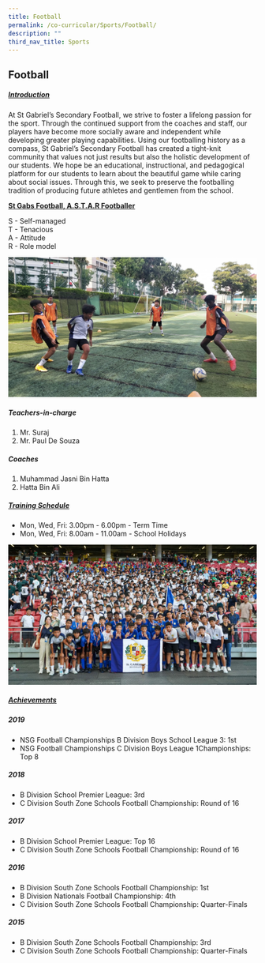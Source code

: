 ```yaml
---
title: Football
permalink: /co-curricular/Sports/Football/
description: ""
third_nav_title: Sports
---
```

## Football

##### <u>Introduction</u>

At St Gabriel’s Secondary Football, we strive to foster a lifelong passion for the sport. Through the continued support from the coaches and staff, our players have become more socially aware and independent while developing greater playing capabilities. Using our footballing history as a compass, St Gabriel’s Secondary Football has created a tight-knit community that values not just results but also the holistic development of our students. We hope be an educational, instructional, and pedagogical platform for our students to learn about the beautiful game while caring about social issues. Through this, we seek to preserve the footballing tradition of producing future athletes and gentlemen from the school.

**<u>St Gabs Football, A.S.T.A.R Footballer</u>**

S - Self-managed<br>
T - Tenacious<br>
A - Attitude<br>
R - Role model

![](/images/CCA/Sports%20&amp;%20Games/Football/Warm%20Up%20Activity.jpg)

##### Teachers-in-charge
1. Mr. Suraj <br>
2. Mr. Paul De Souza <br>

##### Coaches
1. Muhammad Jasni Bin Hatta<br>
2. Hatta Bin Ali

##### <u>Training Schedule</u>

*   Mon, Wed, Fri: 3.00pm - 6.00pm - Term Time
*   Mon, Wed, Fri: 8.00am - 11.00am - School Holidays

![](/images/CCA/Sports%20&amp;%20Games/Football/c%20div%20football.jpg)

  

##### <u>Achievements</u>

##### 2019

*   NSG Football Championships B Division Boys School League 3: 1st
*   NSG Football Championships C Division Boys League 1Championships: Top 8

##### 2018

*   B Division School Premier League: 3rd
*   C Division South Zone Schools Football Championship: Round of 16

##### 2017

*   B Division School Premier League: Top 16
*   C Division South Zone Schools Football Championship: Round of 16

##### 2016

*   B Division South Zone Schools Football Championship: 1st
*   B Division Nationals Football Championship: 4th
*   C Division South Zone Schools Football Championship: Quarter-Finals

##### 2015

*   B Division South Zone Schools Football Championship: 3rd
*   C Division South Zone Schools Football Championship: Quarter-Finals